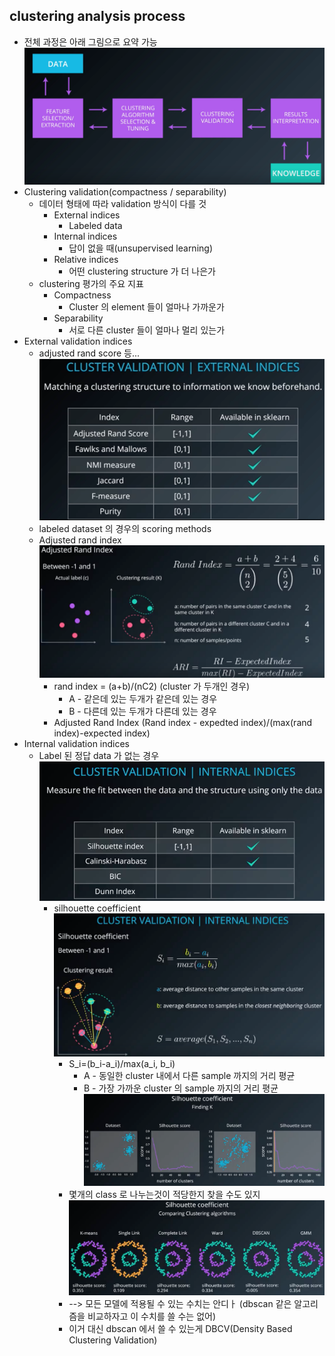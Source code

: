 ## clustering analysis process
* 전체 과정은 아래 그림으로 요약 가능
![clustering](image/5_1.png "clustering")
* Clustering validation(compactness / separability)
	* 데이터 형태에 따라 validation 방식이 다를 것
		* External indices
			* Labeled data
		* Internal indices
			* 답이 없을 때(unsupervised learning)
		* Relative indices
			* 어떤 clustering structure 가 더 나은가
	* clustering 평가의 주요 지표
		* Compactness
			* Cluster 의 element 들이 얼마나 가까운가
		* Separability
			* 서로 다른 cluster 들이 얼마나 멀리 있는가
* External validation indices
	* adjusted rand score 등...
	![validation_indices](image/15_1.png "validation_indices")
	* labeled dataset 의 경우의 scoring methods
	* Adjusted rand index
	![Adjusted_rand_index](image/15_2.png "Adjusted_rand_index")
		* rand index = (a+b)/(nC2)
		(cluster 가 두개인 경우)
			* A - 같은데 있는 두개가 같은데 있는 경우
			* B - 다른데 있는 두개가 다른데 있는 경우
		* Adjusted Rand Index
			(Rand index - expedted index)/(max(rand index)-expected index)
* Internal validation indices
	* Label 된 정답 data 가 없는 경우
		![internal_validation_indices](image/15_3.png "internal_validation_indices")
		* silhouette coefficient
			![silhouette_coefficient](image/15_4.png "silhouette_coefficient")
			* S_i=(b_i-a_i)/max(a_i, b_i)
				* A - 동일한 cluster 내에서 다른 sample 까지의 거리 평균
				* B - 가장 가까운 cluster 의 sample 까지의 거리 평균
			![silhouette_coefficient_example](image/15_5.png "silhouette_coefficient_example")
			* 몇개의 class 로 나누는것이 적당한지 찾을 수도 있지
			![silhouette_coefficient_example2](image/15_6.png "silhouette_coefficient_example2")
			* --> 모든 모델에 적용될 수 있는 수치는 안디ㅏ
			(dbscan 같은 알고리즘을 비교하자고 이 수치를 쓸 수는 없어)
			* 이거 대신 dbscan 에서 쓸 수 있는게 DBCV(Density Based Clustering Validation)